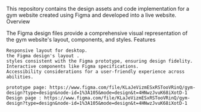 This repository contains the design assets and code implementation for a gym website created using Figma and developed into a live website.
Overview

The Figma design files provide a comprehensive visual representation of the gym website's layout, components, and styles.
Features

    Responsive layout for desktop.
    the Figma design's layout .
    styles consistent with the Figma prototype, ensuring design fidelity.
    Interactive components like Figma specifications.
    Accessibility considerations for a user-friendly experience across abilities.

    prototype page: https://www.figma.com/file/KLaJeVizmESxRSTooVRinQ/gym-design?type=design&node-id=1%3A105&mode=design&t=4HNwzJvuK68iXotD-1 
    Design page : https://www.figma.com/file/KLaJeVizmESxRSTooVRinQ/gym-design?type=design&node-id=1%3A105&mode=design&t=4HNwzJvuK68iXotD-1
